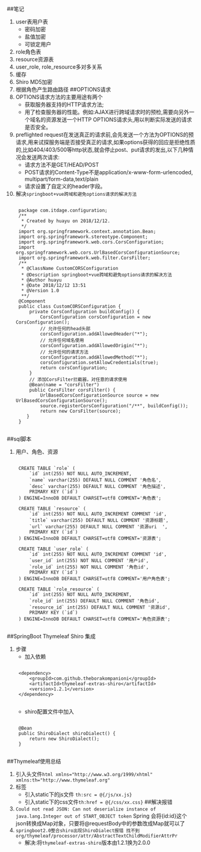 ##笔记
1. user表用户表
	+ 密码加密
	+ 盐值加密
	+ 可锁定用户
2. role角色表
3. resource资源表
4. user_role, role_resource多对多关系
5. 缓存
6. Shiro MD5加密
7. 根据角色产生路由路径
##OPTIONS请求
1. OPTIONS请求方法的主要用途有两个
    + 获取服务器支持的HTTP请求方法;
    + 用了检查服务器的性能。例如:AJAX进行跨域请求时的预检,需要向另外一个域名的资源发送一个HTTP OPTIONS请求头,用以判断实际发送的请求是否安全。
2. preflighted request在发送真正的请求前,会先发送一个方法为OPTIONS的预请求,用来试探服务端是否接受真正的请求,如果options获得的回应是拒绝性质的,比如404/403/500等http状态,就会停止post、put请求的发出,以下几种情况会发送两次请求:
	+ 请求方法不是GET/HEAD/POST
	+ POST请求的Content-Type不是application/x-www-form-urlencoded, multipart/form-data,text/plain
	+ 请求设置了自定义的header字段。
3. 解决`springboot+vue跨域和避免options请求的解决方法`
	<pre><code>
	package com.itdage.configuration;
	/**
	 * Created by huayu on 2018/12/12.
	 */
	import org.springframework.context.annotation.Bean;
	import org.springframework.stereotype.Component;
	import org.springframework.web.cors.CorsConfiguration;
	import org.springframework.web.cors.UrlBasedCorsConfigurationSource;
	import org.springframework.web.filter.CorsFilter;
	/**
	 * @ClassName CustomCORSConfiguration
	 * @Description springboot+vue跨域和避免options请求的解决方法
	 * @Author huayu
	 * @Date 2018/12/12 13:51
	 * @Version 1.0
	 **/
	@Component
	public class CustomCORSConfiguration {
	    private CorsConfiguration buildConfig() {
	        CorsConfiguration corsConfiguration = new CorsConfiguration();
	        // 允许任何的head头部
	        corsConfiguration.addAllowedHeader("*");
	        // 允许任何域名使用
	        corsConfiguration.addAllowedOrigin("*");
	        // 允许任何的请求方法
	        corsConfiguration.addAllowedMethod("*");
	        corsConfiguration.setAllowCredentials(true);
	        return corsConfiguration;
	    }
	    // 添加CorsFilter拦截器，对任意的请求使用
	    @Bean(name = "corsFilter")
	    public CorsFilter corsFilter() {
	        UrlBasedCorsConfigurationSource source = new UrlBasedCorsConfigurationSource();
	        source.registerCorsConfiguration("/**", buildConfig());
	        return new CorsFilter(source);
	   }
	}
	</code></pre> 

##sql脚本
1. 用户、角色、资源
	<pre><code>
	CREATE TABLE `role` (
  		`id` int(255) NOT NULL AUTO_INCREMENT,
  		`name` varchar(255) DEFAULT NULL COMMENT '角色名',
  		`desc` varchar(255) DEFAULT NULL COMMENT '角色描述',
		PRIMARY KEY (`id`)
	) ENGINE=InnoDB DEFAULT CHARSET=utf8 COMMENT='角色表';

	CREATE TABLE `resource` (
  		`id` int(255) NOT NULL AUTO_INCREMENT COMMENT 'id',
  		`title` varchar(255) DEFAULT NULL COMMENT '资源标题',
  		`url` varchar(255) DEFAULT NULL COMMENT '资源uri  ',
  		PRIMARY KEY (`id`)
	) ENGINE=InnoDB DEFAULT CHARSET=utf8 COMMENT='资源表';

	CREATE TABLE `user_role` (
  		`id` int(255) NOT NULL AUTO_INCREMENT COMMENT 'id',
  		`user_id` int(255) NOT NULL COMMENT '用户id',
  		`role_id` int(255) NOT NULL COMMENT '角色id',
  		PRIMARY KEY (`id`)
	) ENGINE=InnoDB DEFAULT CHARSET=utf8 COMMENT='用户角色表';

	CREATE TABLE `role_resource` (
  		`id` int(255) NOT NULL AUTO_INCREMENT,
  		`role_id` int(255) DEFAULT NULL COMMENT '角色id',
  		`resource_id` int(255) DEFAULT NULL COMMENT '资源id',
  		PRIMARY KEY (`id`)
	) ENGINE=InnoDB DEFAULT CHARSET=utf8 COMMENT='角色资源表';	
	</code></pre>
##SpringBoot Thymeleaf Shiro 集成
1. 步骤
    + 加入依赖
    <pre><code> 
	&lt;dependency>
    	&lt;groupId>com.github.theborakompanioni&lt;/groupId>
       	&lt;artifactId>thymeleaf-extras-shiro&lt;/artifactId>
  		&lt;version>1.2.1&lt;/version>
	&lt;/dependency>
    </code></pre>
    + shiro配置文件中加入
    <pre><code>
	@Bean
    public ShiroDialect shiroDialect() {
        return new ShiroDialect();
    }
	</code></pre>

##Thymeleaf使用总结
1. 引入头文件`html xmlns="http://www.w3.org/1999/xhtml"
      xmlns:th="http://www.thymeleaf.org"`
2. 标签
	+ 引入static下的js文件 `th:src = @{/js/xx.js}`
	+ 引入static下的css文件`th:href = @{/css/xx.css}`
##解决报错
1. `Could not read JSON: Can not deserialize instance of java.lang.Integer out of START_OBJECT token`
Spring 会将{id:id}这个json转换成Map对象，只要将@requestBody中的参数改成Map就可以了
2. `springboot2.0整合shiro出现ShiroDialect报错 找不到org/thymeleaf/processor/attr/AbstractTextChildModifierAttrPr`
    + 解决:将`thymeleaf-extras-shiro`版本由1.2.1换为2.0.0